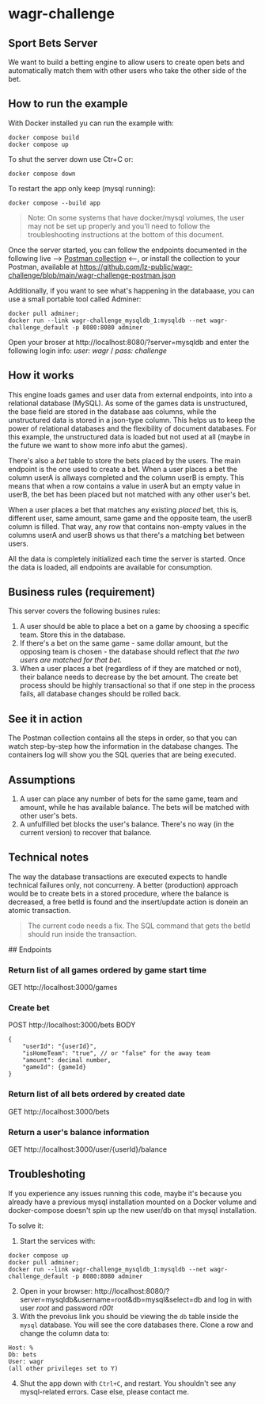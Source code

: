 # wagr-challenge
## Sport Bets Server

We want to build a betting engine to allow users to create open bets and automatically match them with other users who take the other side of the bet.

## How to run the example

With  Docker installed yu can run the example with:

```
docker compose build
docker compose up
```

To shut the server down use Ctr+C or:
```
docker compose down
```

To restart the app only keep (mysql running):
```
docker compose --build app
```

> Note: On some systems that have docker/mysql volumes, the user may not be set up properly and you'll need to follow the troubleshooting instructions at the bottom of this document. 

Once the server started, you can follow the endpoints documented in the following live --> [Postman collection](https://documenter.getpostman.com/view/11980407/Tzeah5gV) <--, or install the collection to your Postman, available at https://github.com/lz-public/wagr-challenge/blob/main/wagr-challenge-postman.json

Additionally, if you want to see what's happening in the databaase, you can use a small portable tool called Adminer:

```
docker pull adminer;  
docker run --link wagr-challenge_mysqldb_1:mysqldb --net wagr-challenge_default -p 8080:8080 adminer
```
Open your broser at http://localhost:8080/?server=mysqldb and enter the following login info: *user: wagr* / *pass: challenge*

## How it works
This engine loads games and user data from external endpoints, into into a relational database (MySQL). As some of the games data is unstructured, the base field are stored in the database aas columns, while the unstructured data is stored in a json-type column. This helps us to keep the power of relational databases and the flexibility of document databases. For this example, the unstructured data is loaded but not used at all (maybe in the future we want to show more info abut the games).

There's also a *bet* table to store the bets placed by the users. The main endpoint is the one used to create a bet. When a user places a bet the column userA is allways completed and the column userB is empty. This means that when a row contains a value in userA but an empty value in userB, the bet has been placed but not matched with any other user's bet.

When a user places a bet that matches any existing *placed* bet, this is, different user, same amount, same game and the opposite team, the userB column is filled. That way, any row that contains non-empty values in the columns userA and userB shows us that there's a matching bet between users.

All the data is completely initialized each time the server is started. Once the data is loaded, all endpoints are available for consumption. 

## Business rules (requirement)
This server covers the following busines rules:
1. A user should be able to place a bet on a game by choosing a specific team. Store this in the database.  
2. If there's a bet on the same game - same dollar amount, but the opposing team is chosen - the database should reflect that *the two users are matched for that bet.*  
3. When a user places a bet (regardless of if they are matched or not), their balance needs to decrease by the bet amount. The create bet process should be highly transactional so that if one step in the process fails, all database changes should be rolled back.

## See it in action
The Postman collection contains all the steps in order, so that you can watch step-by-step how the information in the database changes. The containers log will show you the SQL queries that are being executed.

## Assumptions
1. A user can place any number of bets for the same game, team and amount, while he has available balance. The bets will be matched with other user's bets.
2. A unfulfilled bet blocks the user's balance. There's no way (in the current version) to recover that balance.

## Technical notes
The way the database transactions are executed expects to handle technical failures only, not concurreny. A better (production) approach would be to create bets in a stored procedure, where the balance is decreased, a free betId is found  and the insert/update action is donein an atomic transaction. 
> The current code needs a fix. The SQL command that gets the betId should run inside the transaction.

## Endpoints


### Return list of all games ordered by game start time
GET http://localhost:3000/games

### Create bet
POST http://localhost:3000/bets
BODY

```
{
    "userId": "{userId}",
    "isHomeTeam": "true", // or "false" for the away team
    "amount": decimal number,
    "gameId": {gameId}
}
```

### Return list of all bets ordered by created date
GET http://localhost:3000/bets

### Return a user's balance information
GET http://localhost:3000/user/{userId}/balance


## Troubleshoting
If you experience any issues running this code, maybe it's because you already have a previous mysql installation mounted on a Docker volume and docker-compose doesn't spin up the new user/db on that mysql installation.

To solve it:
1. Start the services with:
```
docker compose up
docker pull adminer;  
docker run --link wagr-challenge_mysqldb_1:mysqldb --net wagr-challenge_default -p 8080:8080 adminer
```
2. Open in your browser: http://localhost:8080/?server=mysqldb&username=root&db=mysql&select=db and log in with user *root* and password *r00t*
3. With the prevoius link you should be viewing the `db` table inside the `mysql` database. You will see the core databases there. Clone a row and change the column data to:
```
Host: %
Db: bets
User: wagr
(all other privileges set to Y)
```
4. Shut the app down with `Ctrl+C`, and restart. You shouldn't see any mysql-related errors. Case else, please contact me.


